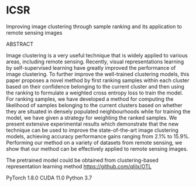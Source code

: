 # ICSR

Improving image clustering through sample ranking and its application to remote sensing images

ABSTRACT

Image clustering is a very useful technique that is widely applied to various areas, including remote sensing. Recently, visual representations learning by self-supervised learning have greatly improved the performance of image clustering. To further improve the well-trained clustering models, this paper proposes a novel method by first ranking samples within each cluster based on their confidence belonging to the current cluster and then using the ranking to formulate a weighted cross entropy loss to train the model. For ranking samples, we have developed a method for computing the likelihood of samples belonging to the current clusters based on whether they are situated in densely populated neighbourhoods while for training the model, we have given a strategy for weighting the ranked samples. We present extensive experimental results which demonstrate that the new technique can be used to improve the state-of-the-art image clustering models, achieving accuracy performance gains ranging from $2.1\%$ to $15.9\%$. Performing our method on a variety of datasets from remote sensing, we show that our method can be effectively applied to  remote sensing images.

The pretrained model could be obtained from clustering-based representation learning method https://github.com/qlilx/OTL


PyTorch 1.8.0
CUDA 11.0
Python 3.7
